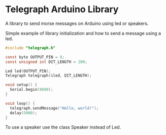 # Telegraph Arduino Library

A library to send morse messages on Arduino using led or speakers.

Simple example of library initialization and how to send a message using a led.
```c
#include "telegraph.h"

const byte OUTPUT_PIN = 9;
const unsigned int DIT_LENGTH = 200;

Led led(OUTPUT_PIN);
Telegraph telegraph(&led, DIT_LENGTH);

void setup() {
  Serial.begin(9600);
}

void loop() {
  telegraph.sendMessage("Hello, world!");
  delay(5000);
}
```
To use a speaker use the class Speaker instead of Led.
